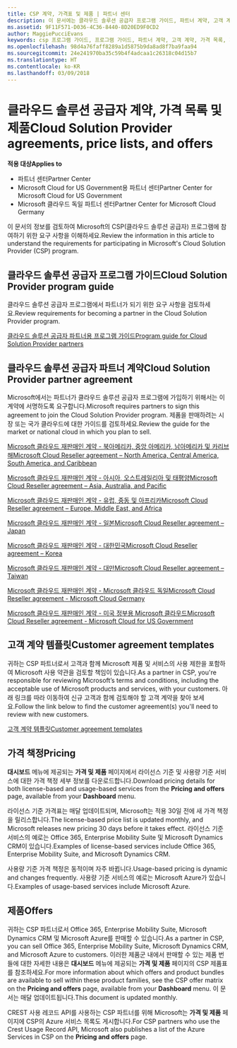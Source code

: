 ```yaml
---
title: CSP 계약, 가격표 및 제품 | 파트너 센터
description: 이 문서에는 클라우드 솔루션 공급자 프로그램 가이드, 파트너 계약, 고객 계약, 가격 목록 및 제품 링크가 포함되어 있습니다.
ms.assetid: 9F11F571-D036-4C36-8440-8D20ED9F0CD2
author: MaggiePucciEvans
keywords: csp 프로그램 가이드, 프로그램 가이드, 파트너 계약, 고객 계약, 가격 목록, 제품
ms.openlocfilehash: 98d4a76faff8289a1d5875b9da8ad8f7ba9faa94
ms.sourcegitcommit: 24e241970ba35c59b4f4adcaa1c26318c04d15b7
ms.translationtype: HT
ms.contentlocale: ko-KR
ms.lasthandoff: 03/09/2018
---
```

# <a name="cloud-solution-provider-agreements-price-lists-and-offers"></a><span data-ttu-id="ab513-104">클라우드 솔루션 공급자 계약, 가격 목록 및 제품</span><span class="sxs-lookup"><span data-stu-id="ab513-104">Cloud Solution Provider agreements, price lists, and offers</span></span>

**<span data-ttu-id="ab513-105">적용 대상</span><span class="sxs-lookup"><span data-stu-id="ab513-105">Applies to</span></span>**

-  <span data-ttu-id="ab513-106">파트너 센터</span><span class="sxs-lookup"><span data-stu-id="ab513-106">Partner Center</span></span>
-  <span data-ttu-id="ab513-107">Microsoft Cloud for US Government용 파트너 센터</span><span class="sxs-lookup"><span data-stu-id="ab513-107">Partner Center for Microsoft Cloud for US Government</span></span>
-  <span data-ttu-id="ab513-108">Microsoft 클라우드 독일 파트너 센터</span><span class="sxs-lookup"><span data-stu-id="ab513-108">Partner Center for Microsoft Cloud Germany</span></span>


<span data-ttu-id="ab513-109">이 문서의 정보를 검토하여 Microsoft의 CSP(클라우드 솔루션 공급자) 프로그램에 참여하기 위한 요구 사항을 이해하세요.</span><span class="sxs-lookup"><span data-stu-id="ab513-109">Review the information in this article to understand the requirements for participating in Microsoft's Cloud Solution Provider (CSP) program.</span></span> 

## <a href="" id="programguide"></a><span data-ttu-id="ab513-110">클라우드 솔루션 공급자 프로그램 가이드</span><span class="sxs-lookup"><span data-stu-id="ab513-110">Cloud Solution Provider program guide</span></span>


<span data-ttu-id="ab513-111">클라우드 솔루션 공급자 프로그램에서 파트너가 되기 위한 요구 사항을 검토하세요.</span><span class="sxs-lookup"><span data-stu-id="ab513-111">Review requirements for becoming a partner in the Cloud Solution Provider program.</span></span>

[<span data-ttu-id="ab513-112">클라우드 솔루션 공급자 파트너용 프로그램 가이드</span><span class="sxs-lookup"><span data-stu-id="ab513-112">Program guide for Cloud Solution Provider partners</span></span>](http://go.microsoft.com/fwlink/p/?LinkId=617100)

## <a href="" id="partneragreement"></a><span data-ttu-id="ab513-113">클라우드 솔루션 공급자 파트너 계약</span><span class="sxs-lookup"><span data-stu-id="ab513-113">Cloud Solution Provider partner agreement</span></span>


<span data-ttu-id="ab513-114">Microsoft에서는 파트너가 클라우드 솔루션 공급자 프로그램에 가입하기 위해서는 이 계약에 서명하도록 요구합니다.</span><span class="sxs-lookup"><span data-stu-id="ab513-114">Microsoft requires partners to sign this agreement to join the Cloud Solution Provider program.</span></span> <span data-ttu-id="ab513-115">제품을 판매하려는 시장 또는 국가 클라우드에 대한 가이드를 검토하세요.</span><span class="sxs-lookup"><span data-stu-id="ab513-115">Review the guide for the market or national cloud in which you plan to sell.</span></span>

[<span data-ttu-id="ab513-116">Microsoft 클라우드 재판매인 계약 - 북아메리카, 중앙 아메리카, 남아메리카 및 카리브 해</span><span class="sxs-lookup"><span data-stu-id="ab513-116">Microsoft Cloud Reseller agreement – North America, Central America, South America, and Caribbean</span></span>](http://download.microsoft.com/download/2/C/8/2C8CAC17-FCE7-4F51-9556-4D77C7022DF5/MCRA2017_AOC_ENG_Sep20172_CR.pdf)

[<span data-ttu-id="ab513-117">Microsoft 클라우드 재판매인 계약 - 아시아, 오스트레일리아 및 태평양</span><span class="sxs-lookup"><span data-stu-id="ab513-117">Microsoft Cloud Reseller agreement – Asia, Australia, and Pacific</span></span>](http://download.microsoft.com/download/2/C/8/2C8CAC17-FCE7-4F51-9556-4D77C7022DF5/MCRA2017_APOC_ENG_Sep20172_CR.pdf)

[<span data-ttu-id="ab513-118">Microsoft 클라우드 재판매인 계약 - 유럽, 중동 및 아프리카</span><span class="sxs-lookup"><span data-stu-id="ab513-118">Microsoft Cloud Reseller agreement – Europe, Middle East, and Africa</span></span>](http://download.microsoft.com/download/2/C/8/2C8CAC17-FCE7-4F51-9556-4D77C7022DF5/MCRA2017_EOC_ENG_Sep20172_CR.pdf)

[<span data-ttu-id="ab513-119">Microsoft 클라우드 재판매인 계약 - 일본</span><span class="sxs-lookup"><span data-stu-id="ab513-119">Microsoft Cloud Reseller agreement – Japan</span></span>](http://download.microsoft.com/download/2/C/8/2C8CAC17-FCE7-4F51-9556-4D77C7022DF5/MCRA2017_JPN_ENG_Sep20172_CR.pdf)

[<span data-ttu-id="ab513-120">Microsoft 클라우드 재판매인 계약 - 대한민국</span><span class="sxs-lookup"><span data-stu-id="ab513-120">Microsoft Cloud Reseller agreement – Korea</span></span>](http://download.microsoft.com/download/2/C/8/2C8CAC17-FCE7-4F51-9556-4D77C7022DF5/MCRA2017_KOR_ENG_Sep20172_CR.pdf)

[<span data-ttu-id="ab513-121">Microsoft 클라우드 재판매인 계약 - 대만</span><span class="sxs-lookup"><span data-stu-id="ab513-121">Microsoft Cloud Reseller agreement – Taiwan</span></span>](http://download.microsoft.com/download/2/C/8/2C8CAC17-FCE7-4F51-9556-4D77C7022DF5/MCRA2017_TAI_ENG_Sep20172_CR.pdf)

[<span data-ttu-id="ab513-122">Microsoft 클라우드 재판매인 계약 - Microsoft 클라우드 독일</span><span class="sxs-lookup"><span data-stu-id="ab513-122">Microsoft Cloud Reseller agreement - Microsoft Cloud Germany</span></span>](http://download.microsoft.com/download/2/C/8/2C8CAC17-FCE7-4F51-9556-4D77C7022DF5/MCRA2017_EOC_GER_ENG_Sep20172_CR_GermanCloud.pdf)

[<span data-ttu-id="ab513-123">Microsoft 클라우드 재판매인 계약 - 미국 정부용 Microsoft 클라우드</span><span class="sxs-lookup"><span data-stu-id="ab513-123">Microsoft Cloud Reseller agreement - Microsoft Cloud for US Government</span></span>](http://download.microsoft.com/download/2/C/8/2C8CAC17-FCE7-4F51-9556-4D77C7022DF5/MCRA2017_AOC_USGCC_ENG_Sep20172_CR.pdf)

## <a href="" id="customeragreementtemplate"></a><span data-ttu-id="ab513-124">고객 계약 템플릿</span><span class="sxs-lookup"><span data-stu-id="ab513-124">Customer agreement templates</span></span>


<span data-ttu-id="ab513-125">귀하는 CSP 파트너로서 고객과 함께 Microsoft 제품 및 서비스의 사용 제한을 포함하여 Microsoft 사용 약관을 검토할 책임이 있습니다.</span><span class="sxs-lookup"><span data-stu-id="ab513-125">As a partner in CSP, you're responsible for reviewing Microsoft’s terms and conditions, including the acceptable use of Microsoft products and services, with your customers.</span></span> <span data-ttu-id="ab513-126">아래 링크를 따라 이동하여 신규 고객과 함께 검토해야 할 고객 계약을 찾아 보세요.</span><span class="sxs-lookup"><span data-stu-id="ab513-126">Follow the link below to find the customer agreement(s) you'll need to review with new customers.</span></span> 

[<span data-ttu-id="ab513-127">고객 계약 템플릿</span><span class="sxs-lookup"><span data-stu-id="ab513-127">Customer agreement templates</span></span>](agreements.md)

## <a name="pricing"></a><span data-ttu-id="ab513-128">가격 책정</span><span class="sxs-lookup"><span data-stu-id="ab513-128">Pricing</span></span>


<span data-ttu-id="ab513-129">**대시보드** 메뉴에 제공되는 **가격 및 제품** 페이지에서 라이선스 기준 및 사용량 기준 서비스에 대한 가격 책정 세부 정보를 다운로드합니다.</span><span class="sxs-lookup"><span data-stu-id="ab513-129">Download pricing details for both license-based and usage-based services from the **Pricing and offers** page, available from your **Dashboard** menu.</span></span> 

<span data-ttu-id="ab513-130">라이선스 기준 가격표는 매달 업데이트되며, Microsoft는 적용 30일 전에 새 가격 책정을 릴리스합니다.</span><span class="sxs-lookup"><span data-stu-id="ab513-130">The license-based price list is updated monthly, and Microsoft releases new pricing 30 days before it takes effect.</span></span> <span data-ttu-id="ab513-131">라이선스 기준 서비스의 예로는 Office 365, Enterprise Mobility Suite 및 Microsoft Dynamics CRM이 있습니다.</span><span class="sxs-lookup"><span data-stu-id="ab513-131">Examples of license-based services include Office 365, Enterprise Mobility Suite, and Microsoft Dynamics CRM.</span></span> 

<span data-ttu-id="ab513-132">사용량 기준 가격 책정은 동적이며 자주 바뀝니다.</span><span class="sxs-lookup"><span data-stu-id="ab513-132">Usage-based pricing is dynamic and changes frequently.</span></span> <span data-ttu-id="ab513-133">사용량 기준 서비스의 예로는 Microsoft Azure가 있습니다.</span><span class="sxs-lookup"><span data-stu-id="ab513-133">Examples of usage-based services include Microsoft Azure.</span></span>


## <a name="offers"></a><span data-ttu-id="ab513-134">제품</span><span class="sxs-lookup"><span data-stu-id="ab513-134">Offers</span></span>


<span data-ttu-id="ab513-135">귀하는 CSP 파트너로서 Office 365, Enterprise Mobility Suite, Microsoft Dynamics CRM 및 Microsoft Azure를 판매할 수 있습니다.</span><span class="sxs-lookup"><span data-stu-id="ab513-135">As a partner in CSP, you can sell Office 365, Enterprise Mobility Suite, Microsoft Dynamics CRM, and Microsoft Azure to customers.</span></span> <span data-ttu-id="ab513-136">이러한 제품군 내에서 판매할 수 있는 제품 번들에 대한 자세한 내용은 **대시보드** 메뉴에 제공되는 **가격 및 제품** 페이지의 CSP 제품표를 참조하세요.</span><span class="sxs-lookup"><span data-stu-id="ab513-136">For more information about which offers and product bundles are available to sell within these product families, see the CSP offer matrix on the **Pricing and offers** page, available from your **Dashboard** menu.</span></span> <span data-ttu-id="ab513-137">이 문서는 매달 업데이트됩니다.</span><span class="sxs-lookup"><span data-stu-id="ab513-137">This document is updated monthly.</span></span>

<span data-ttu-id="ab513-138">CREST 사용 레코드 API를 사용하는 CSP 파트너를 위해 Microsoft는 **가격 및 제품** 페이지에 CSP의 Azure 서비스 목록도 게시합니다.</span><span class="sxs-lookup"><span data-stu-id="ab513-138">For CSP partners who use the Crest Usage Record API, Microsoft also publishes a list of the Azure Services in CSP on the **Pricing and offers** page.</span></span>


